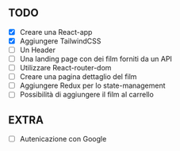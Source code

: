 ## TODO

- [x] Creare una React-app
- [x] Aggiungere TailwindCSS
- [ ] Un Header
- [ ] Una landing page con dei film forniti da un API
- [ ] Utilizzare React-router-dom
- [ ] Creare una pagina dettaglio del film
- [ ] Aggiungere Redux per lo state-management
- [ ] Possibilità di aggiungere il film al carrello

## EXTRA

- [ ] Autenicazione con Google
